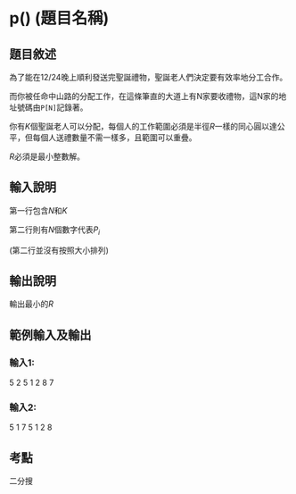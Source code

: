 # p() (題目名稱)
## 題目敘述
為了能在12/24晚上順利發送完聖誕禮物，聖誕老人們決定要有效率地分工合作。

而你被任命中山路的分配工作，在這條筆直的大道上有N家要收禮物，這N家的地址號碼由`P[N]`記錄著。

你有$K$個聖誕老人可以分配，每個人的工作範圍必須是半徑$R$一樣的同心圓以達公平，但每個人送禮數量不需一樣多，且範圍可以重疊。

$R$必須是最小整數解。
## 輸入說明
第一行包含$N$和$K$

第二行則有$N$個數字代表$P_i$

(第二行並沒有按照大小排列)

## 輸出說明
輸出最小的$R$
## 範例輸入及輸出
### 輸入1:
5 2
5 1 2 8 7
### 輸入2:
5 1
7 5 1 2 8
## 考點
二分搜

